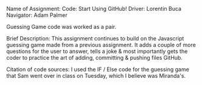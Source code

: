 Name of Assignment:  Code: Start Using GitHub!
Driver: Lorentin Buca
Navigator: Adam Palmer

Guessing Game code was worked as a pair.

Brief Description:  This assignment continues to build on the Javascript guessing game made from a previous assignment.  It adds a couple of more questions for the user to answer, tells a joke & most importantly gets the coder to practice the art of adding, committing & pushing files GitHub.

Citation of code sources: I used the IF / Else code for the guessing game that Sam went over in class on Tuesday, which I believe was Miranda's.


